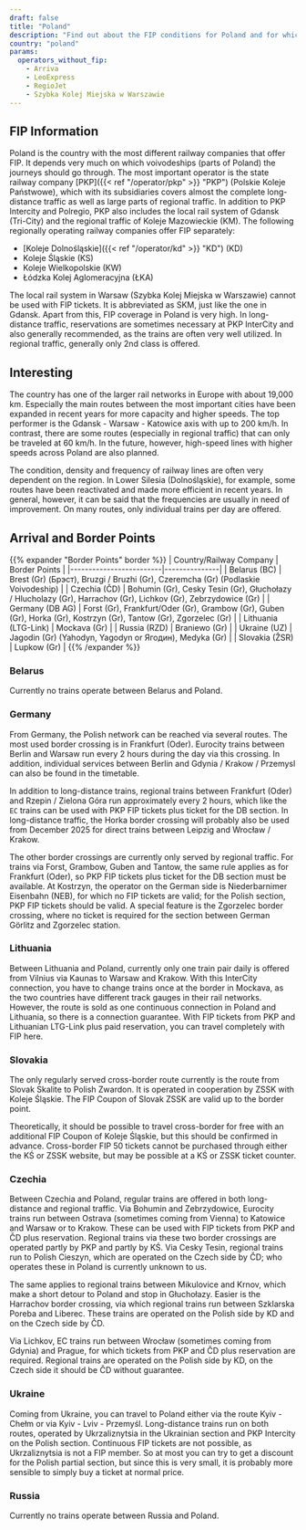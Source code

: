 ```yaml
---
draft: false
title: "Poland"
description: "Find out about the FIP conditions for Poland and for which operators you can benefit from discounts."
country: "poland"
params:
  operators_without_fip:
    - Arriva
    - LeoExpress
    - RegioJet
    - Szybka Kolej Miejska w Warszawie
---
```


## FIP Information

Poland is the country with the most different railway companies that offer FIP. It depends very much on which voivodeships (parts of Poland) the journeys should go through. The most important operator is the state railway company [PKP]({{< ref "/operator/pkp" >}} "PKP") (Polskie Koleje Państwowe), which with its subsidiaries covers almost the complete long-distance traffic as well as large parts of regional traffic. In addition to PKP Intercity and Polregio, PKP also includes the local rail system of Gdansk (Tri-City) and the regional traffic of Koleje Mazowieckie (KM). The following regionally operating railway companies offer FIP separately:
- [Koleje Dolnośląskie]({{< ref "/operator/kd" >}} "KD") (KD)
- Koleje Śląskie (KS)
- Koleje Wielkopolskie (KW)
- Łódzka Kolej Aglomeracyjna (ŁKA)

The local rail system in Warsaw (Szybka Kolej Miejska w Warszawie) cannot be used with FIP tickets. It is abbreviated as SKM, just like the one in Gdansk. Apart from this, FIP coverage in Poland is very high. In long-distance traffic, reservations are sometimes necessary at PKP InterCity and also generally recommended, as the trains are often very well utilized. In regional traffic, generally only 2nd class is offered.

## Interesting

The country has one of the larger rail networks in Europe with about 19,000 km. Especially the main routes between the most important cities have been expanded in recent years for more capacity and higher speeds. The top performer is the Gdansk - Warsaw - Katowice axis with up to 200 km/h. In contrast, there are some routes (especially in regional traffic) that can only be traveled at 60 km/h. In the future, however, high-speed lines with higher speeds across Poland are also planned.

The condition, density and frequency of railway lines are often very dependent on the region. In Lower Silesia (Dolnośląskie), for example, some routes have been reactivated and made more efficient in recent years. In general, however, it can be said that the frequencies are usually in need of improvement. On many routes, only individual trains per day are offered.

## Arrival and Border Points

{{% expander "Border Points" border %}}
| Country/Railway Company | Border Points |
|-------------------------|---------------|
| Belarus (BC)            | Brest (Gr) (Брэст), Bruzgi / Bruzhi (Gr), Czeremcha (Gr) (Podlaskie Voivodeship) |
| Czechia (ČD)           | Bohumin (Gr), Cesky Tesin (Gr), Głuchołazy / Hlucholazy (Gr), Harrachov (Gr), Lichkov (Gr), Zebrzydowice (Gr) |
| Germany (DB AG)         | Forst (Gr), Frankfurt/Oder (Gr), Grambow (Gr), Guben (Gr), Horka (Gr), Kostrzyn (Gr), Tantow (Gr), Zgorzelec (Gr) |
| Lithuania (LTG-Link)    | Mockava (Gr) |
| Russia (RZD)           | Braniewo (Gr) |
| Ukraine (UZ)           | Jagodin (Gr) (Yahodyn, Yagodyn or Ягодин), Medyka (Gr) |
| Slovakia (ŽSR)         | Lupkow (Gr) |
{{% /expander %}}

### Belarus

Currently no trains operate between Belarus and Poland.

### Germany

From Germany, the Polish network can be reached via several routes. The most used border crossing is in Frankfurt (Oder). Eurocity trains between Berlin and Warsaw run every 2 hours during the day via this crossing. In addition, individual services between Berlin and Gdynia / Krakow / Przemysl can also be found in the timetable.

In addition to long-distance trains, regional trains between Frankfurt (Oder) and Rzepin / Zielona Góra run approximately every 2 hours, which like the `EC` trains can be used with PKP FIP tickets plus ticket for the DB section. In long-distance traffic, the Horka border crossing will probably also be used from December 2025 for direct trains between Leipzig and Wrocław / Krakow.

The other border crossings are currently only served by regional traffic. For trains via Forst, Grambow, Guben and Tantow, the same rule applies as for Frankfurt (Oder), so PKP FIP tickets plus ticket for the DB section must be available. At Kostrzyn, the operator on the German side is Niederbarnimer Eisenbahn (NEB), for which no FIP tickets are valid; for the Polish section, PKP FIP tickets should be valid. A special feature is the Zgorzelec border crossing, where no ticket is required for the section between German Görlitz and Zgorzelec station.

### Lithuania

Between Lithuania and Poland, currently only one train pair daily is offered from Vilnius via Kaunas to Warsaw and Krakow. With this InterCity connection, you have to change trains once at the border in Mockava, as the two countries have different track gauges in their rail networks. However, the route is sold as one continuous connection in Poland and Lithuania, so there is a connection guarantee. With FIP tickets from PKP and Lithuanian LTG-Link plus paid reservation, you can travel completely with FIP here.

### Slovakia

The only regularly served cross-border route currently is the route from Slovak Skalite to Polish Zwardon. It is operated in cooperation by ZSSK with Koleje Śląskie. The FIP Coupon of Slovak ZSSK are valid up to the border point.

Theoretically, it should be possible to travel cross-border for free with an additional FIP Coupon of Koleje Śląskie, but this should be confirmed in advance. Cross-border FIP 50 tickets cannot be purchased through either the KŚ or ZSSK website, but may be possible at a KŚ or ZSSK ticket counter.

### Czechia

Between Czechia and Poland, regular trains are offered in both long-distance and regional traffic. Via Bohumin and Zebrzydowice, Eurocity trains run between Ostrava (sometimes coming from Vienna) to Katowice and Warsaw or to Krakow. These can be used with FIP tickets from PKP and ČD plus reservation. Regional trains via these two border crossings are operated partly by PKP and partly by KŚ. Via Cesky Tesin, regional trains run to Polish Cieszyn, which are operated on the Czech side by ČD; who operates these in Poland is currently unknown to us.

The same applies to regional trains between Mikulovice and Krnov, which make a short detour to Poland and stop in Głuchołazy. Easier is the Harrachov border crossing, via which regional trains run between Szklarska Poreba and Liberec. These trains are operated on the Polish side by KD and on the Czech side by ČD.

Via Lichkov, EC trains run between Wrocław (sometimes coming from Gdynia) and Prague, for which tickets from PKP and ČD plus reservation are required. Regional trains are operated on the Polish side by KD, on the Czech side it should be ČD without guarantee.

### Ukraine

Coming from Ukraine, you can travel to Poland either via the route Kyiv - Chełm or via Kyiv - Lviv - Przemyśl. Long-distance trains run on both routes, operated by Ukrzaliznytsia in the Ukrainian section and PKP Intercity on the Polish section. Continuous FIP tickets are not possible, as Ukrzaliznytsia is not a FIP member. So at most you can try to get a discount for the Polish partial section, but since this is very small, it is probably more sensible to simply buy a ticket at normal price.

### Russia

Currently no trains operate between Russia and Poland.
